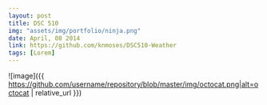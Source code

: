 ```yaml
---
layout: post
title: DSC 510
img: "assets/img/portfolio/ninja.png"
date: April, 08 2014
link: https://github.com/knmoses/DSC510-Weather
tags: [Lorem]
---
```


![image]({{ https://github.com/username/repository/blob/master/img/octocat.png|alt=octocat | relative_url }})
